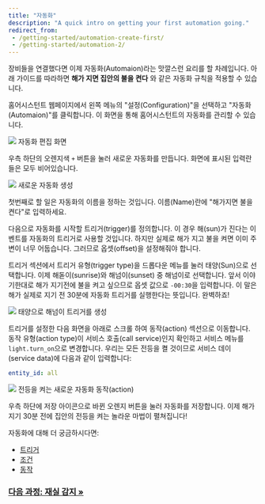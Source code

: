 ```yaml
---
title: "자동화"
description: "A quick intro on getting your first automation going."
redirect_from:
 - /getting-started/automation-create-first/
 - /getting-started/automation-2/
---
```


장비들을 연결했다면 이제 자동화(Automaion)라는 맛깔스런 요리를 할 차례입니다. 아래 가이드를 따라하면 **해가 지면 집안의 불을 켠다** 와 같은 자동화 규칙을 적용할 수 있습니다.

홈어시스턴트 웹페이지에서 왼쪽 메뉴의 "설정(Configuration)"을 선택하고 "자동화(Automaion)"를 클릭합니다. 이 화면을 통해 홈어시스턴트의 자동화를 관리할 수 있습니다.

<p class='img'>
<img src='/images/getting-started/automation-editor.png'>
자동화 편집 화면
</p>

우측 하단의 오렌지색 `+` 버튼을 눌러 새로운 자동화를 만듭니다. 화면에 표시된 입력란들은 모두 비어있습니다.

<p class='img'>
<img src='/images/getting-started/new-automation.png'>
새로운 자동화 생성
</p>

첫번째로 할 일은 자동화의 이름을 정하는 것입니다. 이름(Name)란에 "해가지면 불을 켠다"로 입력하세요.

다음으로 자동화를 시작할 트리거(trigger)를 정의합니다. 이 경우 해(sun)가 진다는 이벤트를 자동화의 트리거로 사용할 것입니다. 하지만 실제로 해가 지고 불을 켜면 이미 주변이 너무 어둡습니다. 그러므로 옵셋(offset)을 설정해줘야 합니다.

트리거 섹션에서 트리거 유형(trigger type)을 드롭다운 메뉴를 눌러 태양(Sun)으로 선택합니다. 이제 해돋이(sunrise)와 해넘이(sunset) 중 해넘이로 선택합니다. 앞서 이야기한대로 해가 지기전에 불을 켜고 싶으므로 옵셋 값으로 `-00:30`을 입력합니다. 이 말은 해가 실제로 지기 전 30분에 자동화 트리거를 실행한다는 뜻입니다. 완벽하죠!

<p class='img'>
<img src='/images/getting-started/new-trigger.png'>
태양으로 해넘이 트리거를 생성
</p>

트리거를 설정한 다음 화면을 아래로 스크롤 하여 동작(action) 섹션으로 이동합니다. 동작 유형(action type)이 서비스 호출(call service)인지 확인하고 서비스 메뉴를 `light.turn_on`으로 변경합니다.  우리는 모든 전등을 켤 것이므로 서비스 데이(service data)에 다음과 같이 입력합니다:

```yaml
entity_id: all
```

<p class='img'>
<img src='/images/getting-started/action.png'>
전등을 켜는 새로운 자동화 동작(action)
</p>

우측 하단에 저장 아이콘으로 바뀐 오렌지 버튼을 눌러 자동화를 저장합니다. 이제 해가지기 30분 전에 집안의 전등을 켜는 놀라운 마법이 펼쳐집니다!

자동화에 대해 더 궁금하시다면:

- [트리거](/docs/automation/trigger/)
- [조건](/docs/automation/condition/)
- [동작](/docs/automation/action/)

### [다음 과정: 재실 감지 &raquo;](/getting-started/presence-detection/)

